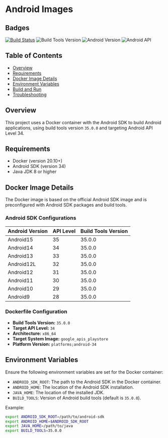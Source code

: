 # Android Images

## Badges
[![Build Status](https://github.com/mahmoudazaid/android-images/actions/workflows/docker-publish.yml/badge.svg)](https://github.com/mahmoudazaid/android-images/actions/workflows/docker-publish.yml)
![Build Tools Version](https://img.shields.io/badge/Build%20Tools-35.0.0-blue)
![Android Version](https://img.shields.io/badge/Android%20Version-14-blue)
![Android API](https://img.shields.io/badge/Android%20Version-34-blue)


## Table of Contents

- [Overview](#overview)
- [Requirements](#requirements)
- [Docker Image Details](#docker-image-details)
- [Environment Variables](#environment-variables)
- [Build and Run](#build-and-run)
- [Troubleshooting](#troubleshooting)

## Overview

This project uses a Docker container with the Android SDK to build Android applications, using build tools version `35.0.0` and targeting Android API Level 34.

## Requirements

- Docker (version 20.10+)
- Android SDK (version 34)
- Java JDK 8 or higher

## Docker Image Details

The Docker image is based on the official Android SDK image and is preconfigured with Android SDK packages and build tools.

### Android SDK Configurations

| Android Version | API Level | Build Tools Version |
|-----------------|-----------|---------------------|
| Android15       | 35        | 35.0.0              |
| Android14       | 34        | 35.0.0              |
| Android13       | 33        | 35.0.0              |
| Android12L      | 32        | 35.0.0              |
| Android12       | 31        | 35.0.0              |
| Android11       | 30        | 35.0.0              |
| Android10       | 29        | 35.0.0              |
| Android9        | 28        | 35.0.0              |

### Dockerfile Configuration

- **Build Tools Version:** `35.0.0`
- **Target API Level:** `34`
- **Architecture:** `x86_64`
- **Target System Image:** `google_apis_playstore`
- **Platform Version:** `platforms;android-34`

## Environment Variables

Ensure the following environment variables are set for the Docker container:

- `ANDROID_SDK_ROOT`: The path to the Android SDK in the Docker container.
- `ANDROID_HOME`: The location of the Android SDK installation.
- `JAVA_HOME`: The location of the installed JDK.
- `BUILD_TOOLS`: Version of Android build tools (default is `35.0.0`).

Example:
```bash
export ANDROID_SDK_ROOT=/path/to/android-sdk
export ANDROID_HOME=$ANDROID_SDK_ROOT
export JAVA_HOME=/path/to/java
export BUILD_TOOLS=35.0.0
